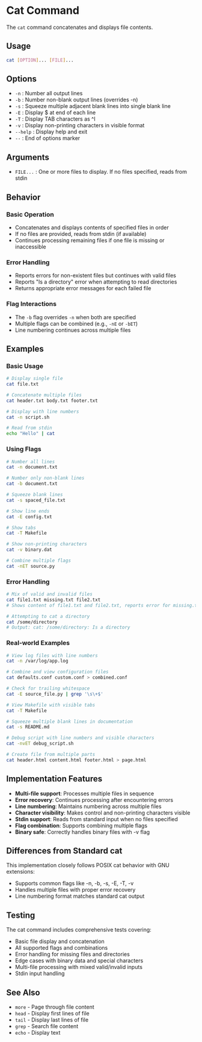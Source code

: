 # Cat Command

The `cat` command concatenates and displays file contents.

## Usage

```bash
cat [OPTION]... [FILE]...
```

## Options

- `-n` : Number all output lines
- `-b` : Number non-blank output lines (overrides -n)
- `-s` : Squeeze multiple adjacent blank lines into single blank line
- `-E` : Display $ at end of each line
- `-T` : Display TAB characters as ^I
- `-v` : Display non-printing characters in visible format
- `--help` : Display help and exit
- `--` : End of options marker

## Arguments

- `FILE...` : One or more files to display. If no files specified, reads from stdin

## Behavior

### Basic Operation
- Concatenates and displays contents of specified files in order
- If no files are provided, reads from stdin (if available)
- Continues processing remaining files if one file is missing or inaccessible

### Error Handling
- Reports errors for non-existent files but continues with valid files
- Reports "Is a directory" error when attempting to read directories
- Returns appropriate error messages for each failed file

### Flag Interactions
- The `-b` flag overrides `-n` when both are specified
- Multiple flags can be combined (e.g., `-nE` or `-bET`)
- Line numbering continues across multiple files

## Examples

### Basic Usage
```bash
# Display single file
cat file.txt

# Concatenate multiple files
cat header.txt body.txt footer.txt

# Display with line numbers
cat -n script.sh

# Read from stdin
echo "Hello" | cat
```

### Using Flags
```bash
# Number all lines
cat -n document.txt

# Number only non-blank lines
cat -b document.txt

# Squeeze blank lines
cat -s spaced_file.txt

# Show line ends
cat -E config.txt

# Show tabs
cat -T Makefile

# Show non-printing characters
cat -v binary.dat

# Combine multiple flags
cat -nET source.py
```

### Error Handling
```bash
# Mix of valid and invalid files
cat file1.txt missing.txt file2.txt
# Shows content of file1.txt and file2.txt, reports error for missing.txt

# Attempting to cat a directory
cat /some/directory
# Output: cat: /some/directory: Is a directory
```

### Real-world Examples
```bash
# View log files with line numbers
cat -n /var/log/app.log

# Combine and view configuration files
cat defaults.conf custom.conf > combined.conf

# Check for trailing whitespace
cat -E source_file.py | grep '\s\+$'

# View Makefile with visible tabs
cat -T Makefile

# Squeeze multiple blank lines in documentation
cat -s README.md

# Debug script with line numbers and visible characters
cat -nvET debug_script.sh

# Create file from multiple parts
cat header.html content.html footer.html > page.html
```

## Implementation Features

- **Multi-file support**: Processes multiple files in sequence
- **Error recovery**: Continues processing after encountering errors
- **Line numbering**: Maintains numbering across multiple files
- **Character visibility**: Makes control and non-printing characters visible
- **Stdin support**: Reads from standard input when no files specified
- **Flag combination**: Supports combining multiple flags
- **Binary safe**: Correctly handles binary files with -v flag

## Differences from Standard cat

This implementation closely follows POSIX cat behavior with GNU extensions:
- Supports common flags like -n, -b, -s, -E, -T, -v
- Handles multiple files with proper error recovery
- Line numbering format matches standard cat output

## Testing

The cat command includes comprehensive tests covering:
- Basic file display and concatenation
- All supported flags and combinations
- Error handling for missing files and directories
- Edge cases with binary data and special characters
- Multi-file processing with mixed valid/invalid inputs
- Stdin input handling

## See Also

- `more` - Page through file content
- `head` - Display first lines of file
- `tail` - Display last lines of file
- `grep` - Search file content
- `echo` - Display text